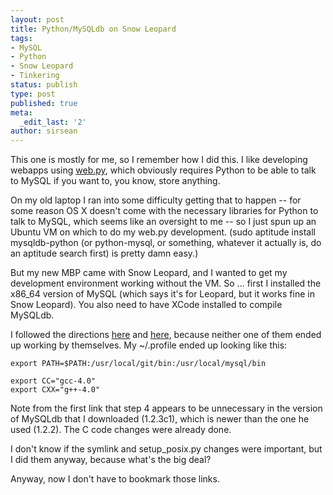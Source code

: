 ```yaml
---
layout: post
title: Python/MySQLdb on Snow Leopard
tags:
- MySQL
- Python
- Snow Leopard
- Tinkering
status: publish
type: post
published: true
meta:
  _edit_last: '2'
author: sirsean
---
```

This one is mostly for me, so I remember how I did this. I like developing webapps using [web.py](http://webpy.org), which obviously requires Python to be able to talk to MySQL if you want to, you know, store anything.

On my old laptop I ran into some difficulty getting that to happen -- for some reason OS X doesn't come with the necessary libraries for Python to talk to MySQL, which seems like an oversight to me -- so I just spun up an Ubuntu VM on which to do my web.py development. (sudo aptitude install mysqldb-python (or python-mysql, or something, whatever it actually is, do an aptitude search first) is pretty damn easy.)

But my new MBP came with Snow Leopard, and I wanted to get my development environment working without the VM. So ... first I installed the x86_64 version of MySQL (which says it's for Leopard, but it works fine in Snow Leopard). You also need to have XCode installed to compile MySQLdb.

I followed the directions [here](http://www.mangoorange.com/2008/08/01/installing-python-mysqldb-122-on-mac-os-x/) and [here](http://www.brambraakman.com/blog/comments/installing_mysql_python_mysqldb_on_snow_leopard_mac_os_x_106/), because neither one of them ended up working by themselves. My ~/.profile ended up looking like this:

	export PATH=$PATH:/usr/local/git/bin:/usr/local/mysql/bin

	export CC="gcc-4.0"
	export CXX="g++-4.0"

Note from the first link that step 4 appears to be unnecessary in the version of MySQLdb that I downloaded (1.2.3c1), which is newer than the one he used (1.2.2). The C code changes were already done.

I don't know if the symlink and setup_posix.py changes were important, but I did them anyway, because what's the big deal?

Anyway, now I don't have to bookmark those links.
